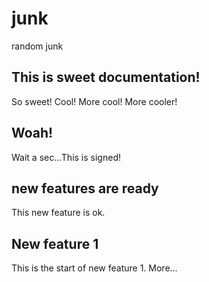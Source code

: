 # junk
random junk

## This is sweet documentation!
So sweet! Cool! More cool! More cooler!

## Woah!
Wait a sec...This is signed!  

## new features are ready
This new feature is ok.

## New feature 1
This is the start of new feature 1. More...
